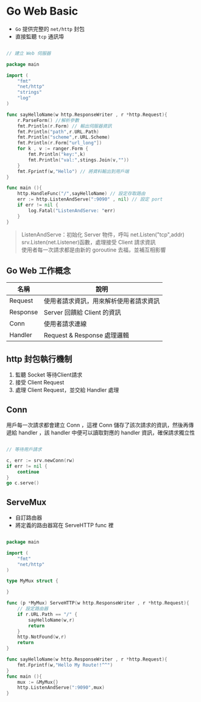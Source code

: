 # Go Web Basic

* `Go` 提供完整的 `net/http` 封包
* 直接監聽 `tcp` 通訊埠

```go

// 建立 Web 伺服器

package main 

import (
    "fmt"
    "net/http"
    "strings"
    "log"
)

func sayHelloName(w http.ResponseWriter , r *http.Request){
    r.ParseForm() //解析參數
    fmt.Println(r.Form) // 輸出伺服器資訊
    fmt.Println("path",r.URL.Path)
    fmt.Println("scheme",r.URL.Scheme)
    fmt.Println(r.Form["url_long"])
    for k , v := ranger.Form {
        fmt.Println("key:",k)
        fmt.Println("val:",stings.Join(v,""))
    }
    fmt.Fprintf(w,"Hello") // 將資料輸出到用戶端
}

func main (){
    http.HandleFunc("/",sayHelloName) // 設定存取路由
    err := http.ListenAndServe(":9090" , nil) // 設定 port
    if err != nil {
        log.Fatal("ListenAndServe: "err)
    }
}

```

> ListenAndServe：初始化 Server 物件，呼叫 net.Listen("tcp",addr)<br>
> srv.Listen(net.Listener)函數，處理接受 Client 請求資訊<br>
> 使用者每一次請求都是由新的 goroutine 去福，並補互相影響


## Go Web 工作概念

| 名稱 | 說明 |
| ----- | ----- | 
| Request | 使用者請求資訊，用來解析使用者請求資訊 |
| Response | Server 回饋給 Client 的資訊 |
| Conn | 使用者請求連線 |
| Handler | Request & Response 處理邏輯 |


## http 封包執行機制

1. 監聽 Socket 等待Client請求
1. 接受 Client Request 
1. 處理 Client Request，並交給 Handler 處理

## Conn

用戶每一次請求都會建立 Conn ，這裡 Conn 儲存了該次請求的資訊，然後再傳遞給 handler ，該 handler 中便可以讀取對應的 handler 資訊，確保請求獨立性

```go

// 等待用戶請求

c, err := srv.newConn(rw)
if err != nil {
    continue
} 
go c.serve()

```
## ServeMux

* 自訂路由器
* 將定義的路由器寫在 ServeHTTP func 裡

```go

package main 

import (
    "fmt"
    "net/http"
)

type MyMux struct {

}

func (p *MyMux) ServeHTTP(w http.ResponseWriter , r *http.Request){
    // 設定路由器
    if r.URL.Path == "/" {
        sayHelloName(w,r)
        return 
    }
    http.NotFound(w,r)
    return
}

func sayHelloName(w http.ResponseWriter , r *http.Request){
    fmt.Fprintf(w,"Hello My Route!!^^")
}
func main (){
    mux := &MyMux{}
    http.ListenAndServe(":9090",mux)
}

```